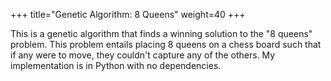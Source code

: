 +++
title="Genetic Algorithm: 8 Queens"
weight=40
+++

This is a genetic algorithm that finds a winning solution to the "8 queens"
problem.
This problem entails placing 8 queens on a chess board such that if any were to
move, they couldn't capture any of the others.
My implementation is in Python with no dependencies.
